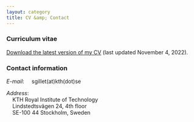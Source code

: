 ```yaml
---
layout: category
title: CV &amp; Contact
---
```

### Curriculum vitae

[Download the latest version of my CV](/assets/pdf/CV_SarahGillet.pdf) (last updated November 4, 2022).

### Contact information

*E-mail*: &nbsp;&nbsp;&nbsp; sgillet(at)kth(dot)se  

*Address*:  
&nbsp;&nbsp;&nbsp; KTH Royal Institute of Technology  
&nbsp;&nbsp;&nbsp; Lindstedtsv&auml;gen 24, 4th floor  
&nbsp;&nbsp;&nbsp; SE-100 44 Stockholm, Sweden